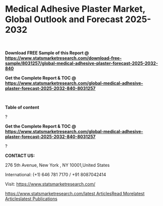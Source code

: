 <h1>Medical Adhesive Plaster Market, Global Outlook and Forecast 2025-2032</h1><br/><p><strong>Download FREE Sample of this Report @ <a href="https://www.statsmarketresearch.com/download-free-sample/8031257/global-medical-adhesive-plaster-forecast-2025-2032-840">https://www.statsmarketresearch.com/download-free-sample/8031257/global-medical-adhesive-plaster-forecast-2025-2032-840</a></strong></p>
 
 
 
 <div><b>Get the Complete Report & TOC @ <a href="https://www.statsmarketresearch.com/global-medical-adhesive-plaster-forecast-2025-2032-840-8031257">https://www.statsmarketresearch.com/global-medical-adhesive-plaster-forecast-2025-2032-840-8031257</a></b></div>
 
 
 
 <p><br />
 
 <b>Table of content</b></p>
 
 
 
 <p>? </p>
 
 
 
 <div><b>Get the Complete Report & TOC @ <a href="https://www.statsmarketresearch.com/global-medical-adhesive-plaster-forecast-2025-2032-840-8031257">https://www.statsmarketresearch.com/global-medical-adhesive-plaster-forecast-2025-2032-840-8031257</a></b></div>
 
 
 
 <p>? </p>
 
 
 
 <p><b>CONTACT US:</b><br />
 
 276 5th Avenue, New York , NY 10001,United States<br />
 
 International: (+1) 646 781 7170 / +91 8087042414<br />
 
 Visit: <a href="https://www.statsmarketresearch.com/">https://www.statsmarketresearch.com/</a><br />
 
 <a href="https://gyeongbokgung.com">https://www.statsmarketresearch.com/</a><a href="https://hallyeomaritime.com">latest Articles</a><a href="https://jingwansa.com">Read More</a><a href="https://nguoiviet.jp/">latest Articles</a><a href="https://www.intelmarketresearch.com/">latest Publications</a></p>
